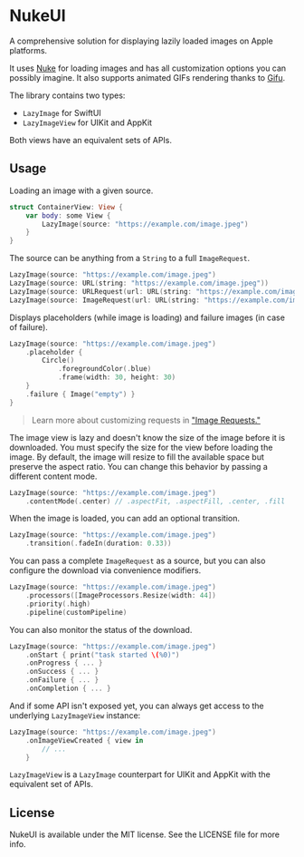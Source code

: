 # NukeUI

A comprehensive solution for displaying lazily loaded images on Apple platforms. 

It uses [Nuke](https://github.com/kean/Nuke) for loading images and has all customization options you can possibly imagine. It also supports animated GIFs rendering thanks to [Gifu](https://github.com/kaishin/Gifu).

The library contains two types:

- `LazyImage` for SwiftUI
- `LazyImageView` for UIKit and AppKit

Both views have an equivalent sets of APIs.

## Usage

Loading an image with a given source.

```swift
struct ContainerView: View {
    var body: some View {
        LazyImage(source: "https://example.com/image.jpeg")
    }
}
```

The source can be anything from a `String` to a full `ImageRequest`.

```swift
LazyImage(source: "https://example.com/image.jpeg")
LazyImage(source: URL(string: "https://example.com/image.jpeg"))
LazyImage(source: URLRequest(url: URL(string: "https://example.com/image.jpeg")!))
LazyImage(source: ImageRequest(url: URL(string: "https://example.com/image.jpeg"), processors: [ImageProcessors.Resize(width: 44)]))
```

Displays placeholders (while image is loading) and failure images (in case of failure).

```swift
LazyImage(source: "https://example.com/image.jpeg")
    .placeholder {
        Circle()
            .foregroundColor(.blue)
            .frame(width: 30, height: 30)
    }
    .failure { Image("empty") }
}
```

> Learn more about customizing requests in ["Image Requests."](https://kean.blog/nuke/guides/customizing-requests)

The image view is lazy and doesn't know the size of the image before it is downloaded. You must specify the size for the view before loading the image. By default, the image will resize to fill the available space but preserve the aspect ratio. You can change this behavior by passing a different content mode.

```swift
LazyImage(source: "https://example.com/image.jpeg")
    .contentMode(.center) // .aspectFit, .aspectFill, .center, .fill
```

When the image is loaded, you can add an optional transition.

```swift
LazyImage(source: "https://example.com/image.jpeg")
    .transition(.fadeIn(duration: 0.33))
```

You can pass a complete `ImageRequest` as a source, but you can also configure the download via convenience modifiers.

```swift
LazyImage(source: "https://example.com/image.jpeg")
    .processors([ImageProcessors.Resize(width: 44])
    .priority(.high)
    .pipeline(customPipeline)
```

You can also monitor the status of the download.

```swift
LazyImage(source: "https://example.com/image.jpeg")
    .onStart { print("task started \(%0)")
    .onProgress { ... }
    .onSuccess { ... }
    .onFailure { ... }
    .onCompletion { ... }
```

And if some API isn't exposed yet, you can always get access to the underlying `LazyImageView` instance:

```swift
LazyImage(source: "https://example.com/image.jpeg")
    .onImageViewCreated { view in 
        // ...
    }
```

`LazyImageView` is a `LazyImage` counterpart for UIKit and AppKit with the equivalent set of APIs. 

## License

NukeUI is available under the MIT license. See the LICENSE file for more info.
